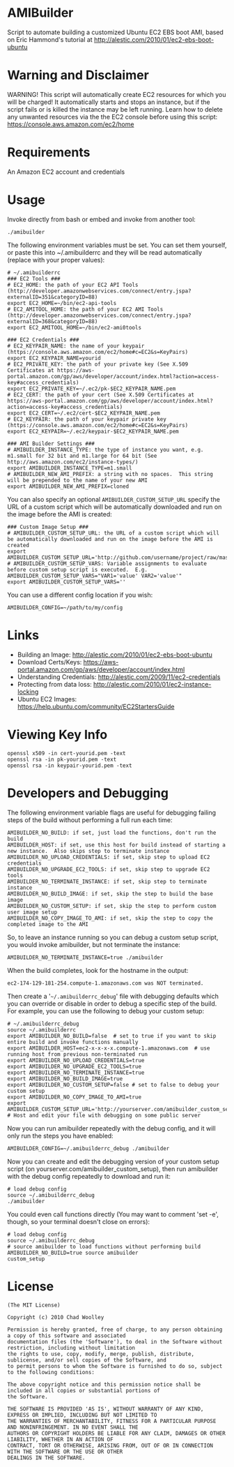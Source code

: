 AMIBuilder
==========
Script to automate building a customized Ubuntu EC2 EBS boot AMI, based on Eric Hammond's tutorial at http://alestic.com/2010/01/ec2-ebs-boot-ubuntu

Warning and Disclaimer
======================
WARNING!  This script will automatically create EC2 resources for which you will be charged!  It automatically starts and stops an instance, but if the script fails or is killed the instance may be left running.  Learn how to delete any unwanted resources via the the EC2 console before using this script:  https://console.aws.amazon.com/ec2/home

Requirements
============
An Amazon EC2 account and credentials

Usage
============
Invoke directly from bash or embed and invoke from another tool:

    ./amibuilder

The following environment variables must be set.  You can set them yourself, or paste this into ~/.amibuilderrc and they will be read automatically (replace with your proper values):

    # ~/.amibuilderrc
    ### EC2 Tools ###
    # EC2_HOME: the path of your EC2 API Tools (http://developer.amazonwebservices.com/connect/entry.jspa?externalID=351&categoryID=88)
    export EC2_HOME=~/bin/ec2-api-tools
    # EC2_AMITOOL_HOME: the path of your EC2 AMI Tools (http://developer.amazonwebservices.com/connect/entry.jspa?externalID=368&categoryID=88)
    export EC2_AMITOOL_HOME=~/bin/ec2-ami0tools

    ### EC2 Credentials ###
    # EC2_KEYPAIR_NAME: the name of your keypair (https://console.aws.amazon.com/ec2/home#c=EC2&s=KeyPairs)
    export EC2_KEYPAIR_NAME=yourid
    # EC2_PRIVATE_KEY: the path of your private key (See X.509 Certificates at https://aws-portal.amazon.com/gp/aws/developer/account/index.html?action=access-key#access_credentials)
    export EC2_PRIVATE_KEY=~/.ec2/pk-$EC2_KEYPAIR_NAME.pem
    # EC2_CERT: the path of your cert (See X.509 Certificates at https://aws-portal.amazon.com/gp/aws/developer/account/index.html?action=access-key#access_credentials)
    export EC2_CERT=~/.ec2/cert-$EC2_KEYPAIR_NAME.pem
    # EC2_KEYPAIR: the path of your keypair private key (https://console.aws.amazon.com/ec2/home#c=EC2&s=KeyPairs)
    export EC2_KEYPAIR=~/.ec2/keypair-$EC2_KEYPAIR_NAME.pem

    ### AMI Builder Settings ###
    # AMIBUILDER_INSTANCE_TYPE: the type of instance you want, e.g. m1.small for 32 bit and m1.large for 64 bit (See http://aws.amazon.com/ec2/instance-types/)
    export AMIBUILDER_INSTANCE_TYPE=m1.small
    # AMIBUILDER_NEW_AMI_PREFIX: a string with no spaces.  This string will be prepended to the name of your new AMI
    export AMIBUILDER_NEW_AMI_PREFIX=cloned

You can also specify an optional <code>AMIBUILDER\_CUSTOM\_SETUP_URL</code> specify the URL of a custom script which will be automatically downloaded and run on the image before the AMI is created:

    ### Custom Image Setup ###
    # AMIBUILDER_CUSTOM_SETUP_URL: the URL of a custom script which will be automatically downloaded and run on the image before the AMI is created
    export AMIBUILDER_CUSTOM_SETUP_URL='http://github.com/username/project/raw/master/custom_image_setup'
    # AMIBUILDER_CUSTOM_SETUP_VARS: Variable assignments to evaluate before custom setup script is executed.  E.g. AMIBUILDER_CUSTOM_SETUP_VARS="VAR1='value' VAR2='value'"
    export AMIBUILDER_CUSTOM_SETUP_VARS=''

You can use a different config location if you wish:

    AMIBUILDER_CONFIG=~/path/to/my/config

Links
=====
* Building an Image: http://alestic.com/2010/01/ec2-ebs-boot-ubuntu
* Download Certs/Keys: https://aws-portal.amazon.com/gp/aws/developer/account/index.html
* Understanding Credentials: http://alestic.com/2009/11/ec2-credentials
* Protecting from data loss: http://alestic.com/2010/01/ec2-instance-locking
* Ubuntu EC2 Images: https://help.ubuntu.com/community/EC2StartersGuide

Viewing Key Info
================
    openssl x509 -in cert-yourid.pem -text
    openssl rsa -in pk-yourid.pem -text
    openssl rsa -in keypair-yourid.pem -text

Developers and Debugging
========================
The following environment variable flags are useful for debugging failing steps of the build without performing a full run each time:

    AMIBUILDER_NO_BUILD: if set, just load the functions, don't run the build
    AMIBUILDER_HOST: if set, use this host for build instead of starting a new instance.  Also skips step to terminate instance
    AMIBUILDER_NO_UPLOAD_CREDENTIALS: if set, skip step to upload EC2 credentials
    AMIBUILDER_NO_UPGRADE_EC2_TOOLS: if set, skip step to upgrade EC2 tools
    AMIBUILDER_NO_TERMINATE_INSTANCE: if set, skip step to terminate instance
    AMIBUILDER_NO_BUILD_IMAGE: if set, skip the step to build the base image
    AMIBUILDER_NO_CUSTOM_SETUP: if set, skip the step to perform custom user image setup
    AMIBUILDER_NO_COPY_IMAGE_TO_AMI: if set, skip the step to copy the completed image to the AMI

So, to leave an instance running so you can debug a custom setup script, you would invoke amibuilder, but not terminate the instance:

    AMIBUILDER_NO_TERMINATE_INSTANCE=true ./amibuilder

When the build completes, look for the hostname in the output:

    ec2-174-129-181-254.compute-1.amazonaws.com was NOT terminated.

Then create a '<code>~/.amibuilderrc\_debug</code>' file with debugging defaults which you can override or disable in order to debug a specific step of the build.  For example, you can use the following to debug your custom setup:

    # ~/.amibuilderrc_debug
    source ~/.amibuilderrc
    export AMIBUILDER_NO_BUILD=false  # set to true if you want to skip entire build and invoke functions manually
    export AMIBUILDER_HOST=ec2-x-x-x-x.compute-1.amazonaws.com  # use running host from previous non-terminated run
    export AMIBUILDER_NO_UPLOAD_CREDENTIALS=true
    export AMIBUILDER_NO_UPGRADE_EC2_TOOLS=true
    export AMIBUILDER_NO_TERMINATE_INSTANCE=true
    export AMIBUILDER_NO_BUILD_IMAGE=true
    export AMIBUILDER_NO_CUSTOM_SETUP=false # set to false to debug your custom setup
    export AMIBUILDER_NO_COPY_IMAGE_TO_AMI=true
    export AMIBUILDER_CUSTOM_SETUP_URL='http://yourserver.com/amibuilder_custom_setup' # Host and edit your file with debugging on some public server

Now you can run amibuilder repeatedly with the debug config, and it will only run the steps you have enabled:

    AMIBUILDER_CONFIG=~/.amibuilderrc_debug ./amibuilder

Now you can create and edit the debugging version of your custom setup script (on yourserver.com/amibuilder\_custom\_setup), then run amibuilder with the debug config repeatedly to download and run it:

    # load debug config
    source ~/.amibuilderrc_debug
    ./amibuilder
    
You could even call functions directly (You may want to comment 'set -e', though, so your terminal doesn't close on errors):

    # load debug config
    source ~/.amibuilderrc_debug
    # source amibuilder to load functions without performing build
    AMIBUILDER_NO_BUILD=true source amibuilder
    custom_setup

License
=======
    (The MIT License)

    Copyright (c) 2010 Chad Woolley

    Permission is hereby granted, free of charge, to any person obtaining a copy of this software and associated
    documentation files (the 'Software'), to deal in the Software without restriction, including without limitation
    the rights to use, copy, modify, merge, publish, distribute, sublicense, and/or sell copies of the Software, and
    to permit persons to whom the Software is furnished to do so, subject to the following conditions:

    The above copyright notice and this permission notice shall be included in all copies or substantial portions of
    the Software.

    THE SOFTWARE IS PROVIDED 'AS IS', WITHOUT WARRANTY OF ANY KIND, EXPRESS OR IMPLIED, INCLUDING BUT NOT LIMITED TO
    THE WARRANTIES OF MERCHANTABILITY, FITNESS FOR A PARTICULAR PURPOSE AND NONINFRINGEMENT. IN NO EVENT SHALL THE
    AUTHORS OR COPYRIGHT HOLDERS BE LIABLE FOR ANY CLAIM, DAMAGES OR OTHER LIABILITY, WHETHER IN AN ACTION OF
    CONTRACT, TORT OR OTHERWISE, ARISING FROM, OUT OF OR IN CONNECTION WITH THE SOFTWARE OR THE USE OR OTHER
    DEALINGS IN THE SOFTWARE.